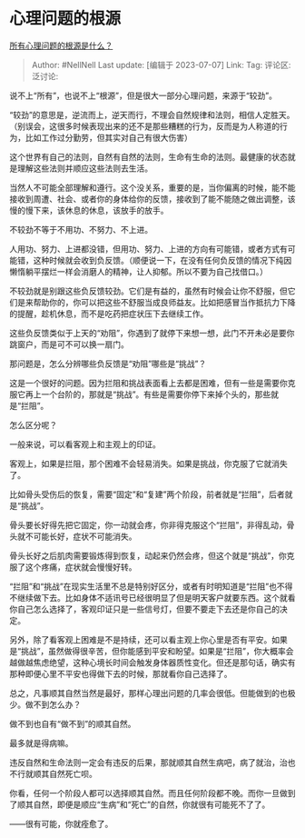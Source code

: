 # 心理问题的根源

[所有心理问题的根源是什么？](https://www.zhihu.com/question/28897344/answer/3107288118)

> Author: #NellNell
> Last update: [编辑于 2023-07-07]
> Link:
> Tag:
> 评论区:
> 泛讨论:

说不上“所有”，也说不上“根源”，但是很大一部分心理问题，来源于“较劲”。

“较劲”的意思是，逆流而上，逆天而行，不理会自然规律和法则，相信人定胜天。（别误会，这很多时候表现出来的还不是那些糟糕的行为，反而是为人称道的行为，比如工作过分勤劳，但其实对自己有很大伤害）

这个世界有自己的法则，自然有自然的法则，生命有生命的法则。最健康的状态就是理解这些法则并顺应这些法则去生活。

当然人不可能全部理解和遵行。这个没关系，重要的是，当你偏离的时候，能不能接收到周遭、社会、或者你的身体给你的反馈，接收到了能不能随之做出调整，该慢的慢下来，该休息的休息，该放手的放手。

不较劲不等于不用功、不努力、不上进。

人用功、努力、上进都没错，但用功、努力、上进的方向有可能错，或者方式有可能错，这种时候就会收到负反馈。（顺便说一下，在没有任何负反馈的情况下纯因懒惰躺平摆烂一样会消磨人的精神，让人抑郁。所以不要为自己找借口。）

不较劲就是别跟这些负反馈较劲。它们是有益的，虽然有时候会让你不舒服，但它们是来帮助你的，你可以把这些不舒服当成良师益友。比如把感冒当作抵抗力下降的提醒，趁机休息，而不是吃药把症状压下去继续工作。

这些负反馈类似于上天的“劝阻”，你遇到了就停下来想一想，此门不开未必是要你跳窗户，而是可不可以换一扇门。

那问题是，怎么分辨哪些负反馈是“劝阻”哪些是“挑战”？

这是一个很好的问题。因为拦阻和挑战表面看上去都是困难，但有一些是需要你克服它再上一个台阶的，那就是“挑战”。有些是需要你停下来掉个头的，那些就是“拦阻”。

怎么区分呢？

一般来说，可以看客观上和主观上的印证。

客观上，如果是拦阻，那个困难不会轻易消失。如果是挑战，你克服了它就消失了。

比如骨头受伤后的恢复，需要“固定”和“复建”两个阶段，前者就是“拦阻”，后者就是“挑战”。

骨头要长好得先把它固定，你一动就会疼，你非得克服这个“拦阻”，非得乱动，骨头就不可能长好，症状不可能消失。

骨头长好之后肌肉需要锻炼得到恢复，动起来仍然会疼，但这个就是“挑战”，你克服了这个疼痛，症状就会慢慢好转。

“拦阻”和“挑战”在现实生活里不总是特别好区分，或者有时明知道是“拦阻”也不得不继续做下去。比如身体不适讯号已经很明显了但是明天客户就要东西。这个就看你自己怎么选择了，客观印证只是一些信号灯，但要不要走下去还是你自己的决定。

另外，除了看客观上困难是不是持续，还可以看主观上你心里是否有平安。如果是“挑战”，虽然做得很辛苦，但你能感到平安和盼望。如果是“拦阻”，你大概率会越做越焦虑绝望，这种心境长时间会触发身体器质性变化。但还是那句话，确实有那种即便心里不平安也得做下去的时候，那就看你自己选择了。

总之，凡事顺其自然当然是最好，那样心理出问题的几率会很低。但能做到的也极少。做不到怎么办？

做不到也自有“做不到”的顺其自然。

最多就是得病嘛。

违反自然和生命法则一定会有违反的后果，那就顺其自然生病吧，病了就治，治也不行就顺其自然死亡呗。

你看，任何一个阶段人都可以选择顺其自然。而且任何阶段都不晚。而你一旦做到了顺其自然，即便是顺应“生病”和“死亡”的自然，你就很有可能死不了了。

——很有可能，你就痊愈了。

